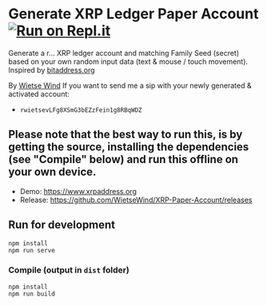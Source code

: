 # Generate XRP Ledger Paper Account [![Run on Repl.it](https://repl.it/badge/github/WietseWind/XRP-Paper-Account)](https://repl.it/github/WietseWind/XRP-Paper-Account)

Generate a r... XRP ledger account and matching Family Seed (secret) based on your own random input data (text & mouse / touch movement).
Inspired by [bitaddress.org](https://bitaddress.org)

By [Wietse Wind](https://wietse.com)
If you want to send me a sip with your newly generated & activated account:
  - `rwietsevLFg8XSmG3bEZzFein1g8RBqWDZ`

## Please note that the best way to run this, is by getting the source, installing the dependencies (see "Compile" below) and run this offline on your own device.

- Demo: https://www.xrpaddress.org
- Release: https://github.com/WietseWind/XRP-Paper-Account/releases

## Run for development
```
npm install
npm run serve
```

### Compile (output in `dist` folder)
```
npm install
npm run build
```
